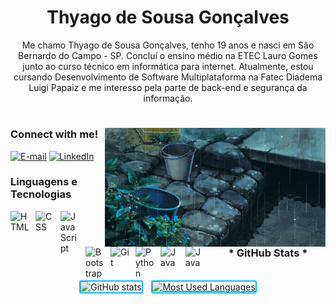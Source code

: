 <h1 align="center">Thyago de Sousa Gonçalves</h1>

<p align="center">
  Me chamo Thyago de Sousa Gonçalves, tenho 19 anos e nasci em São Bernardo do Campo - SP. Concluí o ensino médio na ETEC Lauro Gomes junto ao curso técnico em informática para internet. Atualmente, estou cursando Desenvolvimento de Software Multiplataforma na Fatec Diadema Luigi Papaiz e me interesso pela parte de back-end e segurança da informação.
</p>

#

<img align="right" alt="" height="190px" src="./src/water.gif">

<h3 align="left">Connect with me!</h3>

[![E-mail](https://img.shields.io/badge/-Email-000?style=for-the-badge&logo=microsoft-outlook&logoColor=FF00F6&color:FFF)](mailto:thygastudy@gmail.com)
[![LinkedIn](https://img.shields.io/badge/-LinkedIn-000?style=for-the-badge&logo=linkedin&logoColor=FF00F6&color:FFF)](https://www.linkedin.com/in/thygasousa)


<h3 align="left">Linguagens e Tecnologias</h3>

<img 
    align="left" 
    alt="HTML"
    title="HTML" 
    width="30px" 
    style="padding-right: 10px;" 
    src="https://cdn.jsdelivr.net/gh/devicons/devicon@latest/icons/html5/html5-original.svg" 
/>
<img 
    align="left" 
    alt="CSS" 
    title="CSS"
    width="30px" 
    style="padding-right: 10px;" 
    src="https://cdn.jsdelivr.net/gh/devicons/devicon@latest/icons/css3/css3-original.svg" 
/>
<img 
    align="left" 
    alt="JavaScript" 
    title="JavaScript"
    width="30px" 
    style="padding-right: 10px;" 
    src="https://cdn.jsdelivr.net/gh/devicons/devicon@latest/icons/javascript/javascript-original.svg" 
/>
<img 
    align="left" 
    alt="Bootstrap"
    title="Bootstrap" 
    width="30px" 
    style="padding-right: 10px;" 
    src="https://cdn.jsdelivr.net/gh/devicons/devicon@latest/icons/bootstrap/bootstrap-original.svg" 
/>
<img 
    align="left" 
    alt="Git" 
    title="Git"
    width="30px" 
    style="padding-right: 10px;" 
    src="https://cdn.jsdelivr.net/gh/devicons/devicon@latest/icons/git/git-original.svg" 
/>
<img 
    align="left" 
    alt="Python" 
    title="Python"
    width="30px" 
    style="padding-right: 10px;" 
    src="https://cdn.jsdelivr.net/gh/devicons/devicon@latest/icons/python/python-original.svg" 
/>
<img 
    align="left" 
    alt="Java" 
    title="Java"
    width="30px" 
    style="padding-right: 10px;" 
    src="https://cdn.jsdelivr.net/gh/devicons/devicon@latest/icons/java/java-original.svg" 
/>
<img 
    align="left" 
    alt="Java" 
    title="Java"
    width="30px" 
    style="padding-right: 10px;" 
    src="https://cdn.jsdelivr.net/gh/devicons/devicon@latest/icons/mysql/mysql-original.svg" 
/>


<br/>
<br/>

<div style="text-align: center;" align="center">
  <h3>* GitHub Stats *</h3>
  <br>
  <img 
    src="https://github-readme-stats.vercel.app/api?username=thygasousa&show_icons=true&theme=tokyonight&include_all_commits=true&locale=pt-br&bg_color=000&text_color=00BFFF&icon_color=00BFFF&title_color=00BFFF&border_color=00BFFF" 
    alt="GitHub stats"
    style="margin-right: 10px; border-radius: 3px; border: 2px solid #00BFFF;"
  />
  
  <a href="https://github.com/thygasousa/github-readme-stats">
    <img 
      src="https://github-readme-stats.vercel.app/api/top-langs/?username=thygasousa&line_height=10&card_width=290&theme=tokyonight&layout=compact&custom_title=Tecnologias&langs_count=9&bg_color=000&text_color=00BFFF&title_color=00BFFF&border_color=00BFFF" 
      alt="Most Used Languages"
      style="border-radius: 3px; border: 2px solid #00BFFF;"
    />
  </a>
</div>
